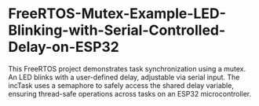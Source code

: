 # FreeRTOS-Mutex-Example-LED-Blinking-with-Serial-Controlled-Delay-on-ESP32
This FreeRTOS project demonstrates task synchronization using a mutex. An LED blinks with a user-defined delay, adjustable via serial input. The incTask uses a semaphore to safely access the shared delay variable, ensuring thread-safe operations across tasks on an ESP32 microcontroller.
